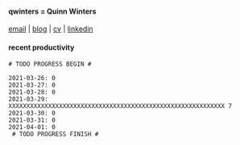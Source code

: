 #### qwinters = Quinn Winters
[email](mailto:email--at--quinnwinters--dot--dev) | [blog](https://qwinters.me) | [cv](mailto:email--at--quinnwinters--dot--dev) | [linkedin](https://linkedin.com/in/qwinters)
#### recent productivity
```shell
# TODO PROGRESS BEGIN #
 
2021-03-26: 0
2021-03-27: 0
2021-03-28: 0
2021-03-29: XXXXXXXXXXXXXXXXXXXXXXXXXXXXXXXXXXXXXXXXXXXXXXXXXXXXXXXXXXXX 7
2021-03-30: 0
2021-03-31: 0
2021-04-01: 0
 # TODO PROGRESS FINISH #
```
